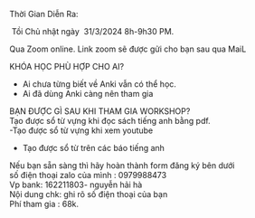 Thời Gian Diễn Ra:  
  

 Tồi Chủ nhật ngày  31/3/2024 8h-9h30 PM.  
  
Qua Zoom online. Link zoom sẽ được gửi cho bạn sau qua MaiL

  
KHÓA HỌC PHÙ HỢP CHO AI?  
  
- Ai chưa từng biết về Anki vẫn có thể học.  
- Ai đã dùng Anki càng nên tham gia  
  
BẠN ĐƯỢC GÌ SAU KHI THAM GIA WORKSHOP?  
Tạo được sổ từ vựng khi đọc sách tiếng anh bằng pdf.  
-Tạo được sổ từ vựng khi xem youtube  
- Tạo được sổ từ trên các báo tiếng anh  
  
Nếu bạn sẵn sàng thì hãy hoàn thành form đăng ký bên dưới  
số điện thoại zalo của mình : 0979988473  
Vp bank: 162211803- nguyễn hải hà  
Nội dung chk: ghi rõ số điện thoại của bạn  
Phí tham gia : 68k.